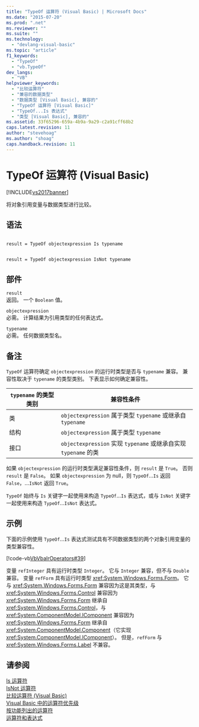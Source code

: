 ```yaml
---
title: "TypeOf 运算符 (Visual Basic) | Microsoft Docs"
ms.date: "2015-07-20"
ms.prod: ".net"
ms.reviewer: ""
ms.suite: ""
ms.technology: 
  - "devlang-visual-basic"
ms.topic: "article"
f1_keywords: 
  - "TypeOf"
  - "vb.TypeOf"
dev_langs: 
  - "VB"
helpviewer_keywords: 
  - "比较运算符"
  - "兼容的数据类型"
  - "数据类型 [Visual Basic], 兼容的"
  - "TypeOf 运算符 [Visual Basic]"
  - "TypeOf...Is 表达式"
  - "类型 [Visual Basic], 兼容的"
ms.assetid: 33f65296-659a-4b9a-9a29-c2a91cff68b2
caps.latest.revision: 11
author: "stevehoag"
ms.author: "shoag"
caps.handback.revision: 11
---
```

# TypeOf 运算符 (Visual Basic)
[!INCLUDE[vs2017banner](../../../visual-basic/includes/vs2017banner.md)]

将对象引用变量与数据类型进行比较。  
  
## 语法  
  
```  
  
result = TypeOf objectexpression Is typename  
```  
  
```  
  
result = TypeOf objectexpression IsNot typename  
```  
  
## 部件  
 `result`  
 返回。  一个 `Boolean` 值。  
  
 `objectexpression`  
 必需。  计算结果为引用类型的任何表达式。  
  
 `typename`  
 必需。  任何数据类型名。  
  
## 备注  
 `TypeOf` 运算符确定 `objectexpression` 的运行时类型是否与 `typename` 兼容。  兼容性取决于 `typename` 的类型类别。  下表显示如何确定兼容性。  
  
|`typename` 的类型类别|兼容性条件|  
|----------------------|-----------|  
|类|`objectexpression` 属于类型 `typename` 或继承自 `typename`|  
|结构|`objectexpression` 属于类型 `typename`|  
|接口|`objectexpression` 实现 `typename` 或继承自实现 `typename` 的类|  
  
 如果 `objectexpression` 的运行时类型满足兼容性条件，则 `result` 是 `True`。  否则 `result` 是 `False`。  如果 `objectexpression` 为 null，则 `TypeOf`...`Is` 返回 `False`，...`IsNot` 返回 `True`。  
  
 `TypeOf` 始终与 `Is` 关键字一起使用来构造 `TypeOf`...`Is` 表达式，或与 `IsNot` 关键字一起使用来构造 `TypeOf`...`IsNot` 表达式。  
  
## 示例  
 下面的示例使用 `TypeOf`...`Is` 表达式测试具有不同数据类型的两个对象引用变量的类型兼容性。  
  
 [!code-vb[VbVbalrOperators#39](../../../visual-basic/language-reference/operators/codesnippet/VisualBasic/typeof-operator_1.vb)]  
  
 变量 `refInteger` 具有运行时类型 `Integer`。  它与 `Integer` 兼容，但不与 `Double` 兼容。  变量 `refForm` 具有运行时类型 <xref:System.Windows.Forms.Form>。  它与 <xref:System.Windows.Forms.Form> 兼容因为这是其类型，与 <xref:System.Windows.Forms.Control> 兼容因为 <xref:System.Windows.Forms.Form> 继承自 <xref:System.Windows.Forms.Control>，与 <xref:System.ComponentModel.IComponent> 兼容因为 <xref:System.Windows.Forms.Form> 继承自 <xref:System.ComponentModel.Component>（它实现 <xref:System.ComponentModel.IComponent>）。  但是，`refForm` 与 <xref:System.Windows.Forms.Label> 不兼容。  
  
## 请参阅  
 [Is 运算符](../../../visual-basic/language-reference/operators/is-operator.md)   
 [IsNot 运算符](../../../visual-basic/language-reference/operators/isnot-operator.md)   
 [比较运算符 \(Visual Basic\)](../../../visual-basic/programming-guide/language-features/operators-and-expressions/comparison-operators.md)   
 [Visual Basic 中的运算符优先级](../../../visual-basic/language-reference/operators/operator-precedence.md)   
 [按功能列出的运算符](../../../visual-basic/language-reference/operators/operators-listed-by-functionality.md)   
 [运算符和表达式](../../../visual-basic/programming-guide/language-features/operators-and-expressions/index.md)